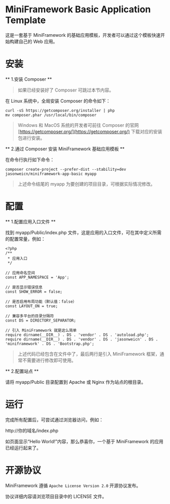 MiniFramework Basic Application Template
====================

这是一套基于 MiniFramework 的基础应用模板，开发者可以通过这个模板快速开始构建自己的 Web 应用。


安装
====================

** 1.安装 Composer **

> 如果已经安装好了 Composer 可跳过本节内容。

在 Linux 系统中，全局安装 Composer 的命令如下：

```
curl -sS https://getcomposer.org/installer | php
mv composer.phar /usr/local/bin/composer
```

> Windows 和 MacOS 系统的开发者可前往 Composer 的官网 [https://getcomposer.org/](https://getcomposer.org/) 下载对应的安装包进行安装。

** 2.通过 Composer 安装 MiniFramework 基础应用模板 **

在命令行执行如下命令：

```
composer create-project --prefer-dist --stability=dev jasonweicn/miniframework-app-basic myapp
```

> 上述命令结尾的 myapp 为要创建的项目目录，可根据实际情况修改。


配置
====================

** 1.配置应用入口文件 **

找到 myapp/Public/index.php 文件，这是应用的入口文件，可在其中定义所需的配置常量，例如：

```
<?php
/**
 * 应用入口
 */

// 应用命名空间
const APP_NAMESPACE = 'App';

// 是否显示错误信息
const SHOW_ERROR = false;

// 是否启用布局功能（默认值：false）
const LAYOUT_ON = true;

// 兼容多平台的目录分隔符
const DS = DIRECTORY_SEPARATOR;

// 引入 MiniFramework 就是这么简单
require dirname(__DIR__) . DS . 'vendor' . DS . 'autoload.php';
require dirname(__DIR__) . DS . 'vendor' . DS . 'jasonweicn' . DS . 'miniframework' . DS . 'Bootstrap.php';
```

> 上述代码已经包含在文件中了，最后两行是引入 MiniFramework 框架，通常不需要进行修改即可使用。

** 2.配置站点 **

请将 myapp/Public 目录配置到 Apache 或 Nginx 作为站点的根目录。


运行
====================

完成所有配置后，可尝试通过浏览器访问，例如：

http://你的域名/index.php

如页面显示“Hello World!”内容，那么恭喜你，一个基于 MiniFramework 的应用已经运行起来了。


开源协议
====================

MiniFramework 遵循 `Apache License Version 2.0` 开源协议发布。

协议详细内容请浏览项目目录中的 LICENSE 文件。

